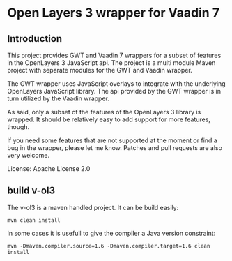 # Open Layers 3 wrapper for Vaadin 7
## Introduction

This project provides GWT and Vaadin 7 wrappers for a subset of features in the OpenLayers 3 JavaScript api. The project is a multi module Maven project with separate modules for the GWT and Vaadin wrapper.

The GWT wrapper uses JavaScript overlays to integrate with the underlying OpenLayers JavaScript library. The api provided by the GWT wrapper is in turn utilized by the Vaadin wrapper.

As said, only a subset of the features of the OpenLayers 3 library is wrapped. It should be relatively easy to add support for more features, though.

 If you need some features that are not supported at the moment or find a bug in the wrapper, please let me know. Patches and pull requests are also very welcome.

License: Apache License 2.0

## build v-ol3

The v-ol3 is a maven handled project. It can be build easily:
```shell
mvn clean install
```
In some cases it is usefull to give the compiler a Java version constraint:
```shell
mvn -Dmaven.compiler.source=1.6 -Dmaven.compiler.target=1.6 clean install
```

